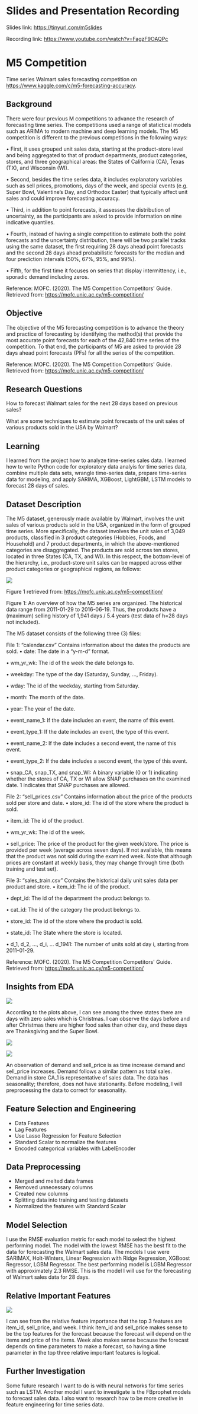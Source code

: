 # Slides and Presentation Recording
Slides link: https://tinyurl.com/m5slides

Recording link: https://www.youtube.com/watch?v=FagzF9OAQPc

# M5 Competition
Time series Walmart sales forecasting competition on https://www.kaggle.com/c/m5-forecasting-accuracy.

## Background
There were four previous M competitions to advance the research of forecasting time series.  The competitions used a range of statictical models such as ARIMA to modern machine and deep learning models.  The M5 competition is different to the previous competitions in the following ways:

•	First, it uses grouped unit sales data, starting at the product-store level and being aggregated to that of product departments, product categories, stores, and three geographical areas: the States of California (CA), Texas (TX), and Wisconsin (WI).

•	Second, besides the time series data, it includes explanatory variables such as sell prices, promotions, days of the week, and special events (e.g. Super Bowl, Valentine’s Day, and Orthodox Easter) that typically affect unit sales and could improve forecasting accuracy.

•	Third, in addition to point forecasts, it assesses the distribution of uncertainty, as the participants are asked to provide information on nine indicative quantiles.

•	Fourth, instead of having a single competition to estimate both the point forecasts and the uncertainty distribution, there will be two parallel tracks using the same dataset, the first requiring 28 days ahead point forecasts and the second 28 days ahead probabilistic forecasts for the median and four prediction intervals (50%, 67%, 95%, and 99%).

•	Fifth, for the first time it focuses on series that display intermittency, i.e., sporadic demand including zeros.

Reference:
MOFC. (2020). The M5 Competition Competitors' Guide. Retrieved from:  https://mofc.unic.ac.cy/m5-competition/ 

## Objective
The objective of the M5 forecasting competition is to advance the theory and practice of forecasting by identifying the method(s) that provide the most accurate point forecasts for each of the 42,840 time series of the competition.  To that end, the participants of M5 are asked to provide 28 days ahead point forecasts (PFs) for all the series of the competition.

Reference:
MOFC. (2020). The M5 Competition Competitors' Guide. Retrieved from:  https://mofc.unic.ac.cy/m5-competition/ 

## Research Questions
How to forecast Walmart sales for the next 28 days based on previous sales?

What are some techniques to estimate point forecasts of the unit sales of various products sold in the USA by Walmart?

## Learning
I learned from the project how to analyze time-series sales data.  I learned how to write Python code for exploratory data analyis for time series data, combine multiple data sets, wrangle time-series data, prepare time-series data for modeling, and apply SARIMA, XGBoost, LightGBM, LSTM models to forecast 28 days of sales.  

## Dataset Description
The M5 dataset, generously made available by Walmart, involves the unit sales of various products sold in the USA, organized in the form of grouped time series. More specifically, the dataset involves the unit sales of 3,049 products, classified in 3 product categories (Hobbies, Foods, and Household) and 7 product departments, in which the above-mentioned categories are disaggregated.  The products are sold across ten stores, located in three States (CA, TX, and WI). In this respect, the bottom-level of the hierarchy, i.e., product-store unit sales can be mapped across either product categories or geographical regions, as follows:

![](Images/dataset_diagram.png)

Figure 1 retrieved from: https://mofc.unic.ac.cy/m5-competition/

Figure 1: An overview of how the M5 series are organized.
The historical data range from 2011-01-29 to 2016-06-19. Thus, the products have a (maximum) selling history of 1,941  days / 5.4 years (test data of h=28 days not included). 

The M5 dataset consists of the following three (3) files:

File 1: “calendar.csv” 
Contains information about the dates the products are sold.
•	date: The date in a “y-m-d” format.

•	wm_yr_wk: The id of the week the date belongs to.

•	weekday: The type of the day (Saturday, Sunday, …, Friday).

•	wday: The id of the weekday, starting from Saturday.

•	month: The month of the date.

•	year: The year of the date.

•	event_name_1: If the date includes an event, the name of this event.

•	event_type_1: If the date includes an event, the type of this event.

•	event_name_2: If the date includes a second event, the name of this event.

•	event_type_2: If the date includes a second event, the type of this event.

•	snap_CA, snap_TX, and snap_WI: A binary variable (0 or 1) indicating whether the stores of CA, TX or WI allow SNAP  purchases on the examined date. 1 indicates that SNAP purchases are allowed.

File 2: “sell_prices.csv”
Contains information about the price of the products sold per store and date.
•	store_id: The id of the store where the product is sold. 

•	item_id: The id of the product.

•	wm_yr_wk: The id of the week.

•	sell_price: The price of the product for the given week/store. The price is provided per week (average across seven days). If not available, this means that the product was not sold during the examined week. Note that although prices are constant at weekly basis, they may change through time (both training and test set).  

File 3: “sales_train.csv” 
Contains the historical daily unit sales data per product and store.
•	item_id: The id of the product.

•	dept_id: The id of the department the product belongs to.

•	cat_id: The id of the category the product belongs to.

•	store_id: The id of the store where the product is sold.

•	state_id: The State where the store is located.

•	d_1, d_2, …, d_i, … d_1941: The number of units sold at day i, starting from 2011-01-29. 

Reference:
MOFC. (2020). The M5 Competition Competitors' Guide. Retrieved from:  https://mofc.unic.ac.cy/m5-competition/ 

## Insights from EDA
![](Images/foods_states_image.PNG)

According to the plots above, I can see among the three states there are days with zero sales which is Christmas. I can observe the days before and after Christmas there are higher food sales than other day, and these days are Thanksgiving and the Super Bowl.

![](Images/demand_CA_image.PNG)


![](Images/sell_price_CA_image.PNG)

An observation of demand and sell_price is as time increase demand and sell_price increases. Demand follows a similar pattern as total sales. Demand in store CA_1 is representative of sales data. The data has seasonality; therefore, does not have stationarity. Before modeling, I will preprocessing the data to correct for seasonality.

## Feature Selection and Engineering
- Data Features
- Lag Features
- Use Lasso Regression for Feature Selection
- Standard Scalar to normalize the features
- Encoded categorical variables with LabelEncoder

## Data Preprocessing
- Merged and melted data frames
- Removed unnecessary columns
- Created new columns
- Splitting data into training and testing datasets
- Normalized the features with Standard Scalar

## Model Selection
I use the RMSE evaluation metric for each model to select the highest performing model.  The model with the lowest RMSE has the best fit to the data for forecasting the Walmart sales data.  The models I use were SARIMAX, Holt-Winters, Linear Regression with Ridge Regression, XGBoost Regressor, LGBM Regressor.  The best performing model is LGBM Regressor with approximately 2.3 RMSE.  This is the model I will use for the forecasting of Walmart sales data for 28 days.

## Relative Important Features
![](Images/top_features_lgbm_image.PNG)

I can see from the relative feature importance that the top 3 features are item_id, sell_price, and week. I think item_id and sell_price makes sense to be the top features for the forecast because the forecast will depend on the items and price of the items. Week also makes sense because the forecast depends on time parameters to make a forecast, so having a time parameter in the top three relative important features is logical.

## Further Investigation
Some future research I want to do is with neural networks for time series such as LSTM.  Another model I want to investigate is the FBprophet models to forecast sales data.  I also want to research how to be more creative in feature engineering for time series data.
